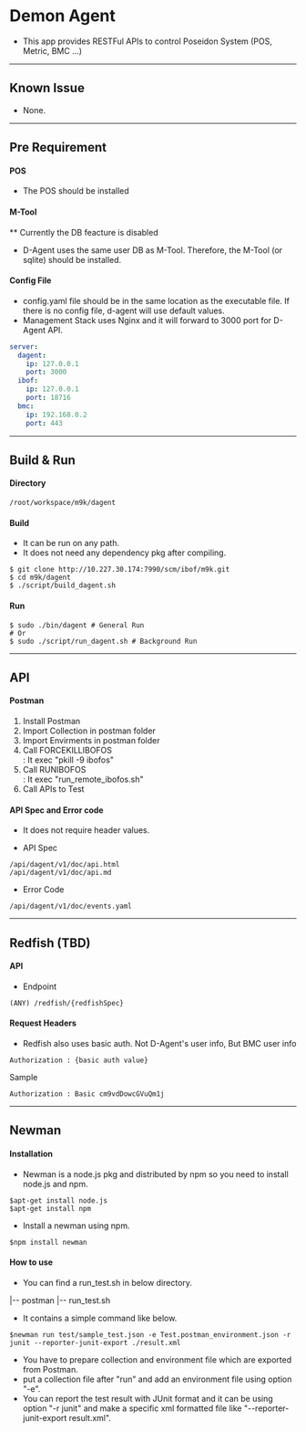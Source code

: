 # Demon Agent

*  This app provides RESTFul APIs to control Poseidon System (POS, Metric, BMC ...)

***

## Known Issue
* None.

***

## Pre Requirement
#### POS
* The POS should be installed

#### M-Tool
** Currently the DB feacture is disabled
* D-Agent uses the same user DB as M-Tool. Therefore, the M-Tool (or sqlite) should be installed.
 

#### Config File
* config.yaml file should be in the same location as the executable file.
If there is no config file, d-agent will use default values.
* Management Stack uses Nginx and it will forward to 3000 port for D-Agent API.
```yaml
server:
  dagent:
    ip: 127.0.0.1
    port: 3000
  ibof:
    ip: 127.0.0.1
    port: 18716
  bmc:
    ip: 192.168.0.2
    port: 443
```

***

## Build & Run
#### Directory
``` 
/root/workspace/m9k/dagent
```

#### Build
* It can be run on any path.
* It does not need any dependency pkg after compiling.
```shell script
$ git clone http://10.227.30.174:7990/scm/ibof/m9k.git
$ cd m9k/dagent
$ ./script/build_dagent.sh
```
#### Run
```shell script
$ sudo ./bin/dagent # General Run
# Or
$ sudo ./script/run_dagent.sh # Background Run 
```

***

## API
#### Postman
1. Install Postman
2. Import Collection in postman folder
3. Import Envirments in postman folder
4. Call FORCEKILLIBOFOS  
    : It exec "pkill -9 ibofos"  
5. Call RUNIBOFOS   
    : It exec "run_remote_ibofos.sh"
6. Call APIs to Test

#### API Spec and Error code
* It does not require header values.

* API Spec  
```
/api/dagent/v1/doc/api.html
/api/dagent/v1/doc/api.md
```
* Error Code  
```
/api/dagent/v1/doc/events.yaml
```

***

## Redfish (TBD)
#### API
* Endpoint
```
(ANY) /redfish/{redfishSpec}
```
  
#### Request Headers
* Redfish also uses basic auth. Not D-Agent's user info, But BMC user info 
```
Authorization : {basic auth value}
```

Sample
```
Authorization : Basic cm9vdDowcGVuQm1j
```

***

## Newman

#### Installation

- Newman is a node.js pkg and distributed by npm so you need to install node.js and npm.

```
$apt-get install node.js
$apt-get install npm
```

- Install a newman using npm.

```
$npm install newman
```

#### How to use

- You can find a run_test.sh in below directory.

 |-- postman
        |-- run_test.sh

- It contains a simple command like below.

```
$newman run test/sample_test.json -e Test.postman_environment.json -r junit --reporter-junit-export ./result.xml
```

- You have to prepare collection and environment file which are exported from Postman.
- put a collection file after "run" and add an environment file using option "-e".
- You can report the test result with JUnit format and it can be using option "-r junit" and make a specific xml formatted file like "--reporter-junit-export result.xml".
